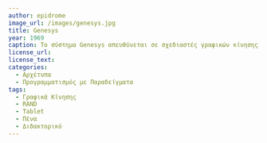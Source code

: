 ```yaml
---
author: epidrome
image_url: /images/genesys.jpg
title: Genesys 
year: 1969 
caption: To σύστημα Genesys απευθύνεται σε σχεδιαστές γραφικών κίνησης, οπότε βασίζεται στην οικεία για αυτούς πένα και σε λογισμικό σχεδίασης αντικειμένων. Επιπλέον, παρουσιάζει καινοτόμες λειτουργίες διάδρασης, όπως είναι η χειρονομία για την σχεδίαση μια τροχιάς κίνησης, όπου εκτός από την ίδια την τροχία καταγράφεται και ο ρυθμός. 
license_url: 
license_text: 
categories:
  - Αρχέτυπα 
  - Προγραμματισμός με Παραδείγματα
tags:
  - Γραφικά Κίνησης
  - RAND 
  - Tablet 
  - Πένα
  - Διδακτορικό
---
```

